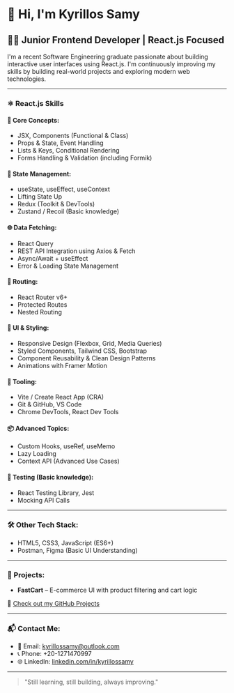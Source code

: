 
# 👋 Hi, I'm Kyrillos Samy

## 🧑‍💻 Junior Frontend Developer | React.js Focused

I'm a recent Software Engineering graduate passionate about building interactive user interfaces using React.js. I'm continuously improving my skills by building real-world projects and exploring modern web technologies.

---

### ⚛️ React.js Skills

#### 🚀 Core Concepts:
- JSX, Components (Functional & Class)
- Props & State, Event Handling
- Lists & Keys, Conditional Rendering
- Forms Handling & Validation (including Formik)

#### 🧠 State Management:
- useState, useEffect, useContext
- Lifting State Up
- Redux (Toolkit & DevTools)
- Zustand / Recoil (Basic knowledge)

#### 🌐 Data Fetching:
- React Query
- REST API Integration using Axios & Fetch
- Async/Await + useEffect
- Error & Loading State Management

#### 🧭 Routing:
- React Router v6+
- Protected Routes
- Nested Routing

#### 🎨 UI & Styling:
- Responsive Design (Flexbox, Grid, Media Queries)
- Styled Components, Tailwind CSS, Bootstrap
- Component Reusability & Clean Design Patterns
- Animations with Framer Motion

#### 🧰 Tooling:
- Vite / Create React App (CRA)
- Git & GitHub, VS Code
- Chrome DevTools, React Dev Tools

#### 📦 Advanced Topics:
- Custom Hooks, useRef, useMemo
- Lazy Loading
- Context API (Advanced Use Cases)

#### 🧪 Testing (Basic knowledge):
- React Testing Library, Jest
- Mocking API Calls

---

### 🛠️ Other Tech Stack:
- HTML5, CSS3, JavaScript (ES6+)
- Postman, Figma (Basic UI Understanding)

---

### 📂 Projects:
- **FastCart** – E-commerce UI with product filtering and cart logic
  
🔗 [Check out my GitHub Projects](https://github.com/Kyrillos-Samy1)

---

### 📬 Contact Me:
- 📧 Email: kyrillossamy@outlook.com  
- 📞 Phone: +20-1271470997  
- 🌐 LinkedIn: [linkedin.com/in/kyrillossamy](https://www.linkedin.com/in/kyrillos-samy-38b110222)

---

> "Still learning, still building, always improving."

